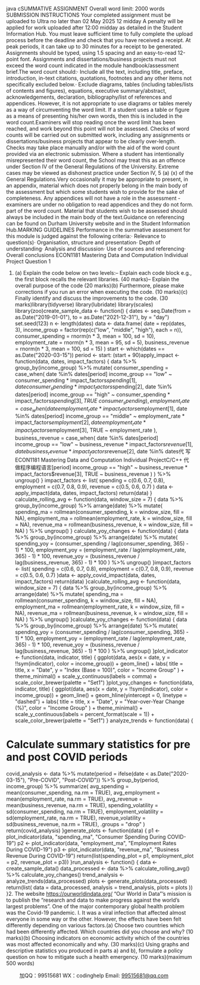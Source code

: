 java cSUMMATIVE ASSIGNMENT  Overall word limit: 2000 words SUBMISSION INSTRUCTIONS Your completed assignment must be uploaded to Ultra 
no later than 02 May 2025 12 midday A penalty will be applied for work uploaded after 12:00 midday as detailed in the Student Information Hub.    You must leave sufficient time to fully complete the upload process before the deadline and check that you have received a receipt. At peak periods, it can take up to 30 minutes for a receipt to be generated. Assignments should be typed, using 1.5 spacing and an easy-to-read 12-point font. Assignments and dissertations/business projects must not exceed the word count indicated in the module handbook/assessment brief.The word count should:· Include all the text, including title, preface, introduction, in-text citations, quotations, footnotes and any other items not specifically excluded below.· Exclude diagrams, tables (including tables/lists of contents and figures), equations, executive summary/abstract, acknowledgements, declaration, bibliography/list of references and appendices. However, it is not appropriate to use diagrams or tables merely as a way of circumventing the word limit. If a student uses a table or figure as a means of presenting his/her own words, then this is included in the word count.Examiners will stop reading once the word limit has been reached, and work beyond this point will not be assessed. Checks of word counts will be carried out on submitted work, including any assignments or dissertations/business projects that appear to be clearly over-length. Checks may take place manually and/or with the aid of the word count provided via an electronic submission. Where a student has intentionally misrepresented their word count, the School may treat this as an offence under Section IV of the General Regulations of the University. Extreme cases may be viewed as dishonest practice under Section IV, 5 (a) (x) of the General Regulations.Very occasionally it may be appropriate to present, in an appendix, material which does not properly belong in the main body of the assessment but which some students wish to provide for the sake of completeness. Any appendices will not have a role in the assessment - examiners are under no obligation to read appendices and they do not form. part of the word count. Material that students wish to be assessed should always be included in the main body of the text.Guidance on referencing can be found on Durham University website and in the Student Information Hub.MARKING GUIDELINES Performance in the summative assessment for this module is judged against the following criteria:·   Relevance to question(s)·   Organisation, structure and presentation·   Depth of understanding·   Analysis and discussion·   Use of sources and referencing·   Overall conclusions
ECON1181 Mastering Data and Computation Individual Project Question 1 
1.   (a) Explain the code below on two levels:–   Explain each code block e.g., the first block recalls the relevant libraries. (40 marks)–   Explain the overall purpose of the code                                                                                                                         (20 marks)(b)    Furthermore, please make corrections if you run an error when executing the code.                   (10 marks)(c)       Finally identify and discuss the improvements to the code.                                                 (30 marks)library(tidyverse)
library(lubridate)
library(scales)
library(zoo)create_sample_data <- function() {
dates <- seq.Date(from = as.Date("2019-01-01"), 
to = as.Date("2021-12-31"), 
by =   "day")
set.seed(123)
n <- length(dates)
data <- data.frame(
date = rep(dates, 3),
income_group = factor(rep(c("low", "middle", "high"), each =   n)),
consumer_spending = rnorm(n * 3, mean =   100, sd =   10),
employment_rate = rnorm(n * 3, mean =   95, sd =   5),
business_revenue = rnorm(n * 3, mean =   100, sd =   15)
)
start <- which(dates == as.Date("2020-03-15"))
period <- start: (start + 90)apply_impact <- function(data, dates, impact_factors) {
data %>%
group_by(income_group) %>%
mutate(
consumer_spending = case_when(
date %in% dates[period]  income_group == "low" ~ 
consumer_spending * impact_factors$spending[1],
date %in% dates[period]  income_group == "middle" ~ 
consumer_spending * impact_factors$spending[2],
date %in% dates[period]  income_group == "high" ~ 
consumer_spending * impact_factors$spending[3],
TRUE ~ consumer_spending
),
employment_rate = case_when(
date %in% dates[period]  income_group == "low" ~ 
employment_rate * impact_factors$employment[1],
date %in% dates[period]  income_group == "middle" ~ 
employment_rate * impact_factors$employment[2],
date %in% dates[period]  income_group == "high" ~ 
employment_rate * impact_factors$employment[3],
TRUE ~ employment_rate
),
business_revenue = case_when(
date %in% dates[period]  income_group == "low" ~ 
business_revenue * impact_factors$revenue[1],
date %in% dates[period]  income_group == "middle" ~ 
business_revenue * impact_factors$revenue[2],
date %in% dates代 写ECON1181 Mastering Data and Computation Individual ProjectC/C++
代做程序编程语言[period]  income_group == "high" ~ 
business_revenue * impact_factors$revenue[3],
TRUE ~ business_revenue
)
) %>%
ungroup()
}
impact_factors <- list(
spending = c(0.6, 0.7, 0.8), 
employment = c(0.7, 0.8, 0.9), 
revenue = c(0.5, 0.6, 0.7) 
)
data <- apply_impact(data, dates, impact_factors)
return(data)
} calculate_rolling_avg <- function(data, window_size =   7) {
data %>%
group_by(income_group) %>%
arrange(date) %>%
mutate(
spending_ma = rollmean(consumer_spending, k =   window_size, fill =   NA),
employment_ma = rollmean(employment_rate, k =   window_size, fill =   NA),
revenue_ma = rollmean(business_revenue, k =   window_size, fill =   NA)
) %>%
ungroup()
}
calculate_yoy_changes <- function(data) {
data %>%
group_by(income_group) %>%
arrange(date) %>%
mutate(
spending_yoy =   (consumer_spending / lag(consumer_spending, 365) - 1) * 100,
employment_yoy =   (employment_rate / lag(employment_rate, 365) - 1) * 100,
revenue_yoy =   (business_revenue / lag(business_revenue, 365) - 1) * 100
) %>%
ungroup()
}impact_factors <- list(
spending = c(0.6, 0.7, 0.8), 
employment = c(0.7, 0.8, 0.9), 
revenue = c(0.5, 0.6, 0.7)  )data <- apply_covid_impact(data, dates, impact_factors)
return(data)
}calculate_rolling_avg <- function(data, window_size =   7) {
data %>%
group_by(income_group) %>%
arrange(date) %>%
mutate(
spending_ma = rollmean(consumer_spending, k =   window_size, fill =   NA),
employment_ma = rollmean(employment_rate, k =   window_size, fill =   NA),
revenue_ma = rollmean(business_revenue, k =   window_size, fill =   NA)
) %>%
ungroup()
}calculate_yoy_changes <- function(data) {
data %>%
group_by(income_group) %>%
arrange(date) %>%
mutate(
spending_yoy =   (consumer_spending / lag(consumer_spending, 365) - 1) * 100,
employment_yoy =   (employment_rate / lag(employment_rate, 365) - 1) * 100,
revenue_yoy =   (business_revenue / lag(business_revenue, 365) - 1) * 100
) %>%
ungroup()
}plot_indicator <- function(data, indicator, title) {
ggplot(data, aes(x =   date, y = !!sym(indicator), color =   income_group)) +
geom_line() +
labs(
title =   title,
x =   "Date",
y =   "Index (Base = 100)",
color =   "Income Group"
) +
theme_minimal() +
scale_y_continuous(labels =   comma) +
scale_color_brewer(palette =   "Set1")
}plot_yoy_changes <- function(data, indicator, title) {
ggplot(data, aes(x =   date, y = !!sym(indicator), color =   income_group)) +
geom_line() +
geom_hline(yintercept =   0, linetype =   "dashed") +
labs(
title =   title,
x =   "Date",
y =   "Year-over-Year Change (%)",
color =   "Income Group"
) +
theme_minimal() +
scale_y_continuous(labels = percent_format(scale =   1)) +
scale_color_brewer(palette =   "Set1")
}
analyze_trends <- function(data) {
# Calculate summary statistics for pre and post COVID periods
covid_analysis <- data %>%
mutate(period = ifelse(date < as.Date("2020-03-15"), "Pre-COVID", "Post-COVID")) %>%
group_by(period, income_group) %>%
summarize(
avg_spending = mean(consumer_spending, na.rm =   TRUE),
avg_employment = mean(employment_rate, na.rm =   TRUE),
avg_revenue = mean(business_revenue, na.rm =   TRUE),
spending_volatility = sd(consumer_spending, na.rm =   TRUE),
employment_volatility = sd(employment_rate, na.rm =   TRUE),
revenue_volatility = sd(business_revenue, na.rm =   TRUE),
.groups =   "drop"
)
return(covid_analysis)
}generate_plots <- function(data) {
p1 <- plot_indicator(data, "spending_ma", "Consumer Spending During COVID-19")
p2 <- plot_indicator(data, "employment_ma", "Employment Rates During COVID-19")
p3 <- plot_indicator(data, "revenue_ma", "Business Revenue During COVID-19")
return(list(spending_plot =   p1, employment_plot =   p2, revenue_plot =   p3))
}run_analysis <- function() {
data <- create_sample_data()
data_processed <- data %>%
calculate_rolling_avg() %>%
calculate_yoy_changes()
trend_analysis <- analyze_trends(data_processed)
plots <- generate_plots(data_processed)
return(list(
data =   data_processed,
analysis =   trend_analysis,
plots =   plots
))
}2.   The website https://ourworldindata.org/ “Our World in Data”’s mission is to publish the “research and data to make progress against the world’s largest problems”. One of the major contemporary global health problem was the Covid-19 pandemic. I. It was a viral infection that affected almost everyone in some way or the other. However, the effects have been felt differently depending on various factors.(a)   Choose two countries which had been differently affected. Which countries did you choose and why? (10 marks)(b)   Choosing indicators on economic activity which of the countries was most affected economically and why. (30 marks)(c)   Using graphs and descriptive statistics you produced in parts a) and b), formulate a policy question on how to mitigate such a health emergency. (10 marks)(maximum 500 words)






         
加QQ：99515681  WX：codinghelp  Email: 99515681@qq.com

